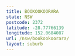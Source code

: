 ```yaml
---
title: BOOKOOKOORARA
state: NSW
postcode: 2372
latitude: -28.77766139
longitude: 152.0684087
url: /nsw/bookookoorara/
layout: suburb
---
```

